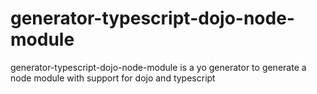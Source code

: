 # generator-typescript-dojo-node-module
generator-typescript-dojo-node-module is a yo generator to generate a node module with support for dojo and typescript
